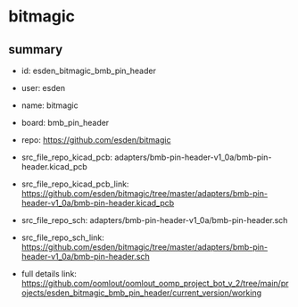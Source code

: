 # bitmagic
 
## summary 
* id: esden_bitmagic_bmb_pin_header
* user: esden
* name: bitmagic
* board: bmb_pin_header
* repo: https://github.com/esden/bitmagic
* src_file_repo_kicad_pcb: adapters/bmb-pin-header-v1_0a/bmb-pin-header.kicad_pcb
* src_file_repo_kicad_pcb_link: https://github.com/esden/bitmagic/tree/master/adapters/bmb-pin-header-v1_0a/bmb-pin-header.kicad_pcb


* src_file_repo_sch: adapters/bmb-pin-header-v1_0a/bmb-pin-header.sch
* src_file_repo_sch_link: https://github.com/esden/bitmagic/tree/master/adapters/bmb-pin-header-v1_0a/bmb-pin-header.sch
* full details link: https://github.com/oomlout/oomlout_oomp_project_bot_v_2/tree/main/projects/esden_bitmagic_bmb_pin_header/current_version/working  






